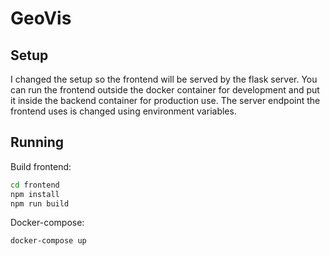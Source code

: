 # GeoVis

## Setup

I changed the setup so the frontend will be served by the flask server. 
You can run the frontend outside the docker container for development and put it inside the backend container for production use. 
The server endpoint the frontend uses is changed using environment variables.  

## Running

Build frontend:
```bash
cd frontend
npm install
npm run build
```
Docker-compose:
```bash
docker-compose up
```